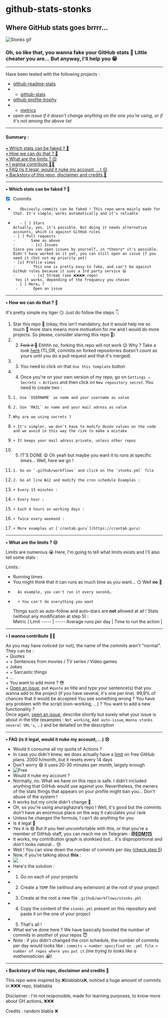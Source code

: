 # github-stats-stonks  
## Where GitHub stats goes brrrr…  

![Stonks gif](https://i.giphy.com/media/YnkMcHgNIMW4Yfmjxr/giphy.webp)

### Oh, so like that, you wanna fake your GitHub stats 🧐 Little cheater you are… But anyway, I'll help you 😁  

---

Have been tested with the following projects :
+ [github-readme-stats](https://github.com/anuraghazra/github-readme-stats)
+ + [github-stats](https://github.com/jstrieb/github-stats)
+ [github-profile-trophy](https://github.com/ryo-ma/github-profile-trophy)
+ + [metrics](https://github.com/lowlighter/metrics)
+ *open an issue if it doesn't change anything on the one you're using, or if it's not among the above list*

---

#### Summary :
[• Which stats can be faked ? 🤔](#what)  
[• How we can do that ? 🤩](#how)  
[• What are the limits ? 😒](#limits)  
[• I wanna contribute 🙋‍♂️](#contributing)  
[• FAQ (is it legal, would it nuke my account, …) 😣](#faq)  
[• Backstory of this repo, disclaimer and credits 🤝](#end)  

---

<a name="what"></a>**• Which stats can be faked ? 🤔**  
- [x] Commits  
-        Obviously commits can be faked ! This repo were mainly made for that. It's simple, works automatically and it's reliable  
-        - [ ] Stars  
      Actually, yes, it's possible. But doing it needs alternative accounts, which is against GitHub rules  
      - [ ] Pull requests  
      -       Same as above  
      -       - [x] Issues  
      Since you can open issues by yourself, in *theory* it's possible. Didn't have worked on it yet, you can still open an issue if you need it (but not my priority yet)  
      - [x] Profile views  
      -        This one is pretty easy to fake, and can't be against GitHub rules because it uses a 3rd party service 😃  
      -        - [x] Streak (see ❌❌❌❌ repo)  
       Yes it works, depending of the frequency you chosen  
       - [ ] More… ?  
       -       Open an issue  
---

<a name="how"></a>**• How we can do that ? 🤩**  

It's pretty simple my tiger 😏 Just do follow the steps 👇  

1. Star this repo 🌟 (okay, this isn't mandatory, but it would help me so much 🥺 more stars means more motivation for me and I would do more projects. So please, consider starring this repo 🙏)  
2. 2. ~~Fork it 🍴~~ Ehhhh no, forking this repo will not work 😌 Why ? Take a look [here](https://docs.github.com/en/account-and-profile/setting-up-and-managing-your-github-profile/managing-contribution-graphs-on-your-profile/why-are-my-contributions-not-showing-up-on-my-profile#commit-was-made-in-a-fork) (TL;DR, commits on forked repositories doesn't count as yours until you do a pull request and that it's merged)
3. 3. You need to click on that `Use this template` button
4. 4. Once you're on your own version of my repo, go on `Settings → Secrets → Actions` and then click on `New repository secret`. You need to create two :
5.     1. Use `USERNAME` as name and your username as value
6.     2. Use `MAIL` as name and your mail adress as value  
7.     Why are we using secrets ?  
8.     + It's simpler, we don't have to modify dozen values on the code and we avoid in this way the risk to make a mistake
9.     + It keeps your mail adress private, unless other repos
10. 5. IT'S DONE 😝 Oh yeah but maybe you want it to runs at specific times… Well, here we go !
11.     1. Go on `.github/workflows` and click on the `stonks.yml` file
12.     2. Go at line №12 and modify the cron schedule Examples :  
13.     + Every 15 minutes :
14.     + Every hour :
15.     + Each 4 hours on working days :
16.     + Twice every weekend :
17.     + More examples at [`crontab.guru`](https://crontab.guru)
---

<a name="limits"></a>**• What are the limits ? 😒**  

Limits are numerous 😭 Here, I'm going to tell what limits exists and I'll also tell some stats :

Limits : 
+ Running times  
+    You might think that it can runs as much time as you want… 😏 Well **no** :smiling_face_with_tear:  
+       As example, you can't run it every second…
+       + You can't do everything you want  
   Things such as auto-follow and auto-stars are **not** allowed at all !
Stats (without any modification at step 5) :  
Metric | Limit
----- | -----
Average runs per day | 
Time to run the action | 

---

<a name="contributing"></a>**• I wanna contribute 🙋‍♂️**  

As you may have noticed (or not), the name of the commits aren't "normal". They can be :  
    + Quotes  
    +     + Sentences from movies / TV series / Video games  
    + Jokes  
    +     + Sarcastic things  
    + …  
    + You want to add more ? 😳  
    + [Open an issue](https://github.com/EDM115/github-stats-stonks/issues/new/choose), put `#quote` as title and type your sentence(s) that you wanna add to the project (if you have several, it's one per line). 99,9% of chances that it would be accepted
You see something wrong ? You have any problem with the script (non-working, …) ? You want to add a new functionality ?  
Once again, [open an issue](https://github.com/EDM115/github-stats-stonks/issues/new), describe shortly but surely what your issue is about in the title (examples : `Not working`, `Add auto-issue`, `Wanna stonks several URL's`, …) and be detailed on the description

---

<a name="faq"></a>**• FAQ (is it legal, would it nuke my account, …) 😣**  

+ Would it consume all my quota of Actions ?  
+ In case you didn't knew, we does actually have a [limit](https://github.com/settings/billing) on free GitHub plans. 2000 h/month, but it resets every 14 days  
+ Don't worry 😄 it uses 20-30 minutes per month, largely enough  
+ ![Free](https://telegra.ph/file/5b605e8d13cb67355702e.png)  
+ Would it nuke my account ?  
+ Normally, no. What we have on this repo is safe. I didn't included anything that GitHub would use against you. Nevertheless, the owners of the stats things that appears on your profile might ban you… Don't abuse of the system !  
+ It works but my circle didn't change 🥺
+ Oh, so you're using anuraghazra’s repo ! Well, it's good but the commits don't have an enormous place on the way it calculates your rank  
+ Unless he changes the formula, I can't do anything for you  
+ Is it legal 🧐  
+ Yes it is 😄 But if you feel uncomfortable with this, or that you're a member of GitHub staff, you can reach me on Telegram : [**@EDM115**](https://t.me/EDM115)
+ It works, my contribution graph is stonksed but… it's disproportional and don't looks natural… 😓  
+ Well ! You can slow down the number of commits per day ([check step 5](#how))  
+ Now, if you're talking about **this** :  
+ ![](❌❌❌❌)  
+ Here's the solution :  
+ 1. Go on each of your projects
+ 2. Create a `TEMP` file (without any extension) at the root of your project
+ 3. Create at the root a new file `.github/workflows/stonks.yml`
+ 4. Copy the content of the `stonks.yml` present on this repository and paste it on the one of your project
+ 5. That's all !
+ What we've done here ? We have basically boosted the number of commits in *another* of your repos 😇  
+ *Note :* if you didn't changed the cron schedule, the number of commits per day would looks like : `commits = number specified on .yml file × number of repos where you put it` *(me trying to looks like a mathematician 😭)*  

---

<a name="end"></a>**• Backstory of this repo, disclaimer and credits 🤝**  

This repo were inspired by ❌blablabla❌, noticed a huge amount of commits in ❌❌❌ repo, blablabla

Disclaimer : I'm not responsible, made for learning purposes, to know more about GH actions, ❌❌❌

Credits :
	random blabla ❌
